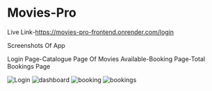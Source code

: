 # Movies-Pro
Live Link-https://movies-pro-frontend.onrender.com/login

Screenshots Of App

Login Page-Catalogue Page  Of Movies Available-Booking Page-Total Bookings Page

![Login](https://github.com/Arijit-2002/Movies-Pro/assets/82672398/f89092e9-6d5d-41d2-a3e3-10ea0cc452a5)
![dashboard](https://github.com/Arijit-2002/Movies-Pro/assets/82672398/ee705f4b-8c9f-4abd-ae19-17aef1fef45c)
![booking](https://github.com/Arijit-2002/Movies-Pro/assets/82672398/6f6c9bce-6925-4520-b41f-534dec368f29)
![bookings](https://github.com/Arijit-2002/Movies-Pro/assets/82672398/5f098daa-1efd-42d3-830a-d95672e0aec3)

